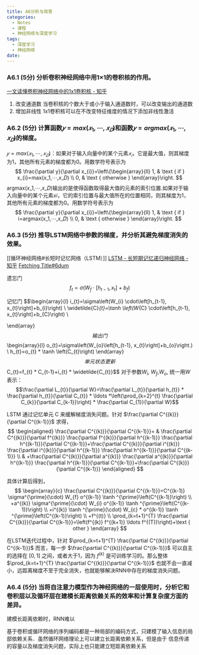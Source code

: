```yaml
---
title: A6分析与简答
categories:
  - Notes
  - 课程
  - 神经网络与深度学习
tags:
  - 深度学习
  - 神经网络
date:
---
```

### A6.1 (5分) 分析卷积神经网络中用1×1的卷积核的作用。
[一文读懂卷积神经网络中的1x1卷积核 - 知乎](https://zhuanlan.zhihu.com/p/40050371)

1. 改变通道数
	当卷积核的个数大于或小于输入通道数时，可以改变输出的通道数
2. 增加非线性 
	1x1卷积核可以在不改变特征维度的情况下添加非线性激活
### A6.2 (5分) 计算函数$𝑦 = max(𝑥_1,⋯,𝑥_𝐷)$和函数$𝑦 = argmax(𝑥_1,⋯,𝑥_𝐷)$的梯度。
$𝑦 = max(𝑥_1,⋯,𝑥_𝐷)$：如果对于输入向量中的某个元素$𝑥_𝑖$，它是最大值，则其梯度为1，其他所有元素的梯度都为0。用数学符号表示为
$$
\frac{\partial y}{\partial x_{i}}=\left\{\begin{array}{ll}
1, & \text { if } x_{i}=max(𝑥_1,⋯,𝑥_𝐷) \\
0, & \text { otherwise }
\end{array}\right.
$$
argmax(𝑥_1,⋯,𝑥_𝐷)输出的是使得函数取得最大值的元素的索引位置.如果对于输入向量中的某个元素𝑥𝑖，它的索引位置与最大值所在的位置相同，则其梯度为1，其他所有元素的梯度都为0。用数学符号表示为
$$
\frac{\partial y}{\partial x_{i}}=\left\{\begin{array}{ll}
1, & \text { if } i=argmax(𝑥_1,⋯,𝑥_𝐷) \\
0, & \text { otherwise }
\end{array}\right.
$$
### A6.3 (5分) 推导LSTM网络中参数的梯度，并分析其避免梯度消失的效果。
[[循环神经网络#长短时记忆网络（LSTM）]]
[LSTM - 长短期记忆递归神经网络 - 知乎](https://zhuanlan.zhihu.com/p/123857569)
[Fetching Title#6dum](https://zhuanlan.zhihu.com/p/136223550)

遗忘门
$$f_{t}=\sigma\left(W_{f} \cdot\left[h_{t-1}, x_{t}\right]+b_{f}\right)$$

记忆门
$$\begin{array}{l}
i_{t}=\sigma\left(W_{i} \cdot\left[h_{t-1}, x_{t}\right]+b_{i}\right) \\
\widetilde{C}_{t}=\tanh \left(W_{C} \cdot\left[h_{t-1}, x_{t}\right]+b_{C}\right) \\

\end{array}$$
输出门
$$\begin{array}{l}
o_{t}=\sigma\left(W_{o}\left[h_{t-1}, x_{t}\right]+b_{o}\right.) \\
h_{t}=o_{t} * \tanh \left(C_{t}\right)
\end{array}$$
单元状态更新
$$C_{t}=f_{t} * C_{t-1}+i_{t} * \widetilde{C_{t}}$$
对于参数$W_i$, $W_f$,$W_o$, 统一用$W$表示：
$$\frac{\partial L_{t}}{\partial W}=\frac{\partial L_{t}}{\partial h_{t}} * \frac{\partial h_{t}}{\partial C_{t}} * \ldots *\left(\prod_{k=2}^{t} \frac{\partial C_{k}}{\partial C_{k-1}}\right) * \frac{\partial C_{1}}{\partial W}$$


LSTM 通过记忆单元 C 来缓解梯度消失问题。针对 $\frac{\partial C^{(k)}}{\partial C^{(k-1)}}$ 求得，
$$
\begin{aligned}
\frac{\partial C^{(k)}}{\partial C^{(k-1)}}= & \frac{\partial C^{(k)}}{\partial f^{(k)}} \frac{\partial f^{(k)}}{\partial h^{(k-1)}} \frac{\partial h^{(k-1)}}{\partial C^{(k-1)}}+\frac{\partial C^{(k)}}{\partial i^{(k)}} \frac{\partial i^{(k)}}{\partial h^{(k-1)}} \frac{\partial h^{(k-1)}}{\partial C^{(k-1)}} \\
& +\frac{\partial C^{(k)}}{\partial a^{(k)}} \frac{\partial a^{(k)}}{\partial h^{(k-1)}} \frac{\partial h^{(k-1)}}{\partial C^{(k-1)}}+\frac{\partial C^{(k)}}{\partial C^{(k-1)}}
\end{aligned}
$$

具体计算后得到，
$$
\begin{array}{c}
\frac{\partial C^{(k)}}{\partial C^{(k-1)}}=C^{(k-1)} \sigma^{\prime}(\cdot) W_{f} o^{(k-1)} \tanh ^{\prime}\left(C^{(k-1)}\right) \\
+a^{(k)} \sigma^{\prime}(\cdot) W_{i} o^{(k-1)} \tanh ^{\prime}\left(C^{(k-1)}\right) \\
+i^{(k)} \tanh ^{\prime}(\cdot) W_{c} * o^{(k-1)} \tanh ^{\prime}\left(C^{(k-1)}\right) \\
+f^{(t)} \\
\prod_{k=t+1}^{T} \frac{\partial C^{(k)}}{\partial C^{(k-1)}}=\left(f^{(k)} f^{(k+1)} \ldots f^{(T)}\right)+\text { other }
\end{array}
$$

在LSTM迭代过程中，针对  $\prod_{k=t+1}^{T} \frac{\partial C^{(k)}}{\partial C^{(k-1)}}$  而言，每一步  $\frac{\partial C^{(k)}}{\partial C^{(k-1)}}$  可以自主的选择在  $[0,1]$  之间，或者大于1，因为  $f^{(k)}$  是可训练学习的。那么整体  $\prod_{k=t+1}^{T} \frac{\partial C^{(k)}}{\partial C^{(k-1)}}$  也就不会一直减小，远距离梯度不至于完全消失，也就能够解决RNN中存在的梯度消失问题。
### A6.4 (5分) 当将自注意力模型作为神经网络的一层使用时，分析它和卷积层以及循环层在建模长距离依赖关系的效率和计算复杂度方面的差异。
建模长距离依赖时，RNN难以

基于卷积或循环网络的序列编码都是一种局部的编码方式，只建模了输入信息的局部依赖关系．虽然循环网络理论上可以建立长距离依赖关系，但是由于 信息传递的容量以及梯度消失问题，实际上也只能建立短距离依赖关系